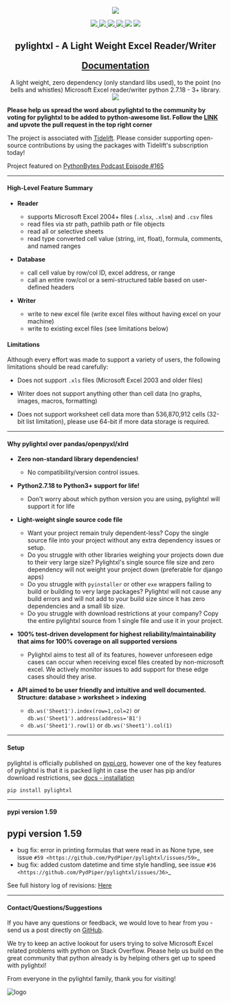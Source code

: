 <p align="center">
    <img src="doc/source/_static/header_logo.gif" />
</p>

<p align="center">
    <a href="https://app.circleci.com/pipelines/github/PydPiper/pylightxl" alt="build">
        <img src="https://img.shields.io/circleci/build/gh/PydPiper/pylightxl" />
    </a>
    <a href="https://codecov.io/gh/PydPiper/pylightxl" alt="codecov">
        <img src="https://img.shields.io/codecov/c/github/PydPiper/pylightxl/master" />
    </a>
    <a href="https://pypi.org/project/pylightxl/" alt="pypi">
        <img src="https://img.shields.io/pypi/v/pylightxl" />
    </a>
    <a href="https://pypi.org/project/pylightxl/" alt="downloads">
        <img src="https://img.shields.io/pypi/dm/pylightxl" />
    </a>
    <a alt="python">
        <img src="https://img.shields.io/pypi/pyversions/pylightxl" />
    </a>
    <a alt="license">
        <img src="https://img.shields.io/github/license/PydPiper/pylightxl" />
    </a>
</p>

<h2 align="center">
    <p>
        pylightxl - A Light Weight Excel Reader/Writer
    </p>
    <a href="https://pylightxl.readthedocs.io">
        Documentation
    </a>
</h2>

<p align="center">
    <a>
        A light weight, zero dependency (only standard libs used), to the point (no bells and whistles) 
        Microsoft Excel reader/writer python 2.7.18 - 3+ library.
    </a>
    <img src="doc/source/_static/readme_demo.gif" />
</p>


**Please help us spread the word about pylightxl to the community by voting for pylightxl to be added
to python-awesome list. Follow the [LINK](https://github.com/vinta/awesome-python/pull/1449) and upvote
the pull request in the top right corner**

The project is associated with [Tidelift](https://tidelift.com/). Please consider supporting open-source
contributions by using the packages with Tidelift's subscription today!

Project featured on [PythonBytes Podcast Episode #165](https://pythonbytes.fm/episodes/show/165/ranges-as-dictionary-keys-oh-my)

---

#### **High-Level Feature Summary**

- **Reader**

    - supports Microsoft Excel 2004+ files (``.xlsx``, ``.xlsm``) and ``.csv`` files
    - read files via str path, pathlib path or file objects
    - read all or selective sheets
    - read type converted cell value (string, int, float), formula, comments, and named ranges

- **Database**

    - call cell value by row/col ID, excel address, or range
    - call an entire row/col or a semi-structured table based on user-defined headers

- **Writer**

    - write to new excel file (write excel files without having excel on your machine)
    - write to existing excel files (see limitations below)

#### **Limitations**

Although every effort was made to support a variety of users, the following limitations should be read carefully:

- Does not support ``.xls`` files (Microsoft Excel 2003 and older files)

- Writer does not support anything other than cell data (no graphs, images, macros, formatting)

- Does not support worksheet cell data more than 536,870,912 cells (32-bit list limitation), please use 64-bit if
  more data storage is required.

---

#### **Why pylightxl over pandas/openpyxl/xlrd**

- **Zero non-standard library dependencies!** 

    - No compatibility/version control issues.

- **Python2.7.18 to Python3+ support for life!** 

    - Don't worry about which python version you are using, pylightxl will support it for life

- **Light-weight single source code file** 

    - Want your project remain truly dependent-less? Copy the single source file into your project without any extra
      dependency issues or setup.
    - Do you struggle with other libraries weighing your projects down due to their very large size? Pylightxl's
      single source file size and zero dependency will not weight your project down (preferable for django apps)
    - Do you struggle with ``pyinstaller`` or other ``exe`` wrappers failing to build or building to very large
      packages? Pylightxl will not cause any build errors and will not add to your build size since it has zero
      dependencies and a small lib size.
    - Do you struggle with download restrictions at your company? Copy the entire pylightxl source from 1 single file
      and use it in your project.

- **100% test-driven development for highest reliability/maintainability that aims for 100% coverage on all supported versions**

    - Pylightxl aims to test all of its features, however unforeseen edge cases can occur when receiving excel files
      created by non-microsoft excel. We actively monitor issues to add support for these edge cases should they arise.

- **API aimed to be user friendly and intuitive and well documented. Structure: database > worksheet > indexing**

    - ``db.ws('Sheet1').index(row=1,col=2)``  or ``db.ws('Sheet1').address(address='B1')``
    - ``db.ws('Sheet1').row(1)`` or ``db.ws('Sheet1').col(1)``

---

#### **Setup**
pylightxl is officially published on [pypi.org](https://pypi.org), however one of the
key features of pylightxl is that it is packed light in case the user has pip
and/or download restrictions, see [docs - installation](https://pylightxl.readthedocs.io/en/latest/installation.html)

```pip install pylightxl```

---

#### **pypi version 1.59**

pypi version 1.59
-----------------
- bug fix: error in printing formulas that were read in as None type, see issue `#59 <https://github.com/PydPiper/pylightxl/issues/59>`_
- bug fix: added custom datetime and time style handling, see issue `#36 <https://github.com/PydPiper/pylightxl/issues/36>`_


See full history log of revisions: [Here](https://pylightxl.readthedocs.io/en/latest/revlog.html)

---

#### **Contact/Questions/Suggestions**
If you have any questions or feedback, we would love to hear from you - send us 
a post directly on [GitHub](https://github.com/PydPiper/pylightxl/issues/new?assignees=&labels=&template=pylightxl-issue-template.md&title=).

We try to keep an active lookout for users trying to solve Microsoft Excel related problems with
python on Stack Overflow. Please help us build on the great community that python already is by
helping others get up to speed with pylightxl!

From everyone in the pylightxl family, thank you for visiting!

![logo](doc/source/_static/logo.png)
